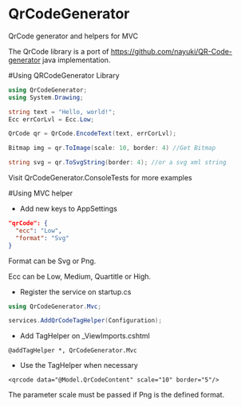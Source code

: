 # QrCodeGenerator
QrCode generator and helpers for MVC

The QrCode library is a port of https://github.com/nayuki/QR-Code-generator java implementation.


#Using QRCodeGenerator Library

```C#
using QrCodeGenerator;
using System.Drawing;

string text = "Hello, world!";
Ecc errCorLvl = Ecc.Low;

QrCode qr = QrCode.EncodeText(text, errCorLvl);

Bitmap img = qr.ToImage(scale: 10, border: 4) //Get Bitmap

string svg = qr.ToSvgString(border: 4); //or a svg xml string
```

Visit QrCodeGenerator.ConsoleTests for more examples

#Using MVC helper

- Add new keys to AppSettings

```json
"qrCode": {
  "ecc": "Low",
  "format": "Svg"
}
```

Format can be Svg or Png.

Ecc can be Low, Medium, Quartitle or High.

- Register the service on startup.cs

```C#
using QrCodeGenerator.Mvc;

services.AddQrCodeTagHelper(Configuration);
```

- Add TagHelper on _ViewImports.cshtml

```Razor
@addTagHelper *, QrCodeGenerator.Mvc
```

- Use the TagHelper when necessary
```Razor
<qrcode data="@Model.QrCodeContent" scale="10" border="5"/>
```

The parameter scale must be passed if Png is the defined format.
